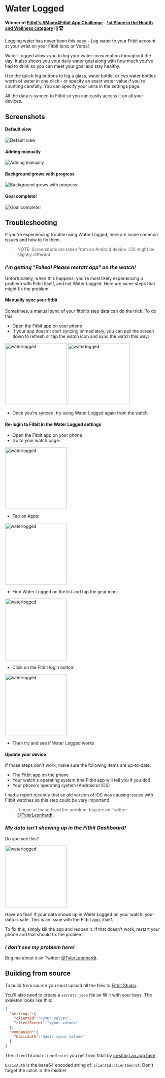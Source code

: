 # Water Logged

#### Winner of [Fitbit's #Made4Fitbit App Challenge](https://dev.fitbit.com/app-champ-2017/) - [1st Place in the Health and Wellness category](https://dev.fitbit.com/blog/2018-01-24-app-challenge-winners/)! 🥇🏆

Logging water has never been this easy - Log water to your Fitbit account at your wrist on your Fitbit Ionic or Versa!

Water Logged allows you to log your water consumption throughout the day. It also shows you your daily water goal along with how much you've had to drink so you can meet your goal and stay healthy.

Use the quick-log buttons to log a glass, water bottle, or two water bottles worth of water in one click - or specify an exact water value if you're counting carefully. You can specify your units in the settings page.

All the data is synced to Fitbit so you can easily access it on all your devices.

## Screenshots

#### Default view

![Default view](https://user-images.githubusercontent.com/2644648/35448636-afb11196-026f-11e8-8600-2dbd17ae1969.png)

#### Adding manually

![Adding manually](https://user-images.githubusercontent.com/2644648/35448646-b53be0d2-026f-11e8-8e34-a8cb7dfe89ff.png)

#### Background grows with progress

![Background grows with progress](https://user-images.githubusercontent.com/2644648/35448640-b2572250-026f-11e8-883b-a133c09605f4.png)

#### Goal complete!

![Goal complete!](https://user-images.githubusercontent.com/2644648/35448642-b3b35e48-026f-11e8-8dc7-0f2e6477d2a6.png)

## Troubleshooting

If you're experiencing trouble using Water Logged, here are some common issues and how to fix them.

> NOTE: Screenshots are taken from an Android device. iOS might be slightly different.

### _I'm getting "Failed! Please restart app" on the watch!_

Unfortunately, when this happens, you're most likely experiencing a problem with Fitbit itself, and not Water Logged. Here are some steps that might fix the problem:

#### Manually sync your fitbit

Sometimes, a manual sync of your fitbit's step data can do the trick. To do this:

* Open the Fitbit app on your phone
* If your app doesn't start syncing immediately, you can pull the screen down to refresh or tap the watch icon and sync the watch this way:

<img src="https://user-images.githubusercontent.com/2644648/41394772-1a8c0022-6f60-11e8-84e7-a189707cfc1c.jpeg" alt="waterlogged" width="200px"/>
<img src="https://user-images.githubusercontent.com/2644648/41394774-1ac0b2cc-6f60-11e8-96a0-c9f21d6adbe1.jpeg" alt="waterlogged" width="200px"/>

* Once you're synced, try using Water Logged again from the watch

#### Re-login to Fitbit in the Water Logged settings

* Open the Fitbit app on your phone
* Go to your watch page:

<img src="https://user-images.githubusercontent.com/2644648/41394772-1a8c0022-6f60-11e8-84e7-a189707cfc1c.jpeg" alt="waterlogged" width="200px"/>

* Tap on Apps:

<img src="https://user-images.githubusercontent.com/2644648/41394775-1ad5aaba-6f60-11e8-89a5-4c53615caf58.jpeg" alt="waterlogged" width="200px"/>

* Find Water Logged on the list and tap the gear icon:

<img src="https://user-images.githubusercontent.com/2644648/41394777-1ae7c3bc-6f60-11e8-9ffa-a30625016a06.jpeg" alt="waterlogged" width="200px"/>

* Click on the Fitbit login button:

<img src="https://user-images.githubusercontent.com/2644648/41394778-1afb290c-6f60-11e8-8b78-6839efcb957b.jpeg" alt="waterlogged" width="200px"/>

* Then try and see if Water Logged works

#### Update your device

If those steps don't work, make sure the following items are up-to-date:

* The Fitbit app on the phone
* Your watch's operating system (the Fitbit app will tell you if you do!)
* Your phone's operating system (Android or iOS)

I had a report recently that an old version of iOS was causing issues with Fitbit watches so this step could be very important!

> If none of these fixed the problem, bug me on Twitter: [@TylerLeonhardt](https://twitter.com/TylerLeonhardt).

### _My data isn't showing up in the Fitbit Dashboard!_

Do you see this?

<img src="https://user-images.githubusercontent.com/2644648/41395391-6462f6a4-6f62-11e8-8c1c-27620665770d.jpeg" alt="waterlogged" width="200px"/>

Have no fear! If your data shows up in Water Logged on your watch, your data is safe. This is an issue with the Fitbit app, itself.

To fix this, simply kill the app and reopen it. If that doesn't work, restart your phone and that should fix the problem.

### _I don't see my problem here!_

Bug me about it on Twitter: [@TylerLeonhardt](https://twitter.com/TylerLeonhardt).

## Building from source

To build from source you must upload all the files to [Fitbit Studio](https://studio.fitbit.com).

You'll also need to create a `secrets.json` file an fill it with your keys. The skeleton looks like this:

```json
{
  "settings":{
    "clientId":"<your value>",
    "clientSecret":"<your value>"
  },
  "companion":{
    "basicAuth":"Basic <your value>"
  }
}
```

The `clientId` and `clientSecret` you get from fitbit by [creating an app here](https://dev.fitbit.com/apps/new/).

`basicAuth` is the base64 encoded string of: `clientId:clientSecret`. Don't forget the colon in the middle!
